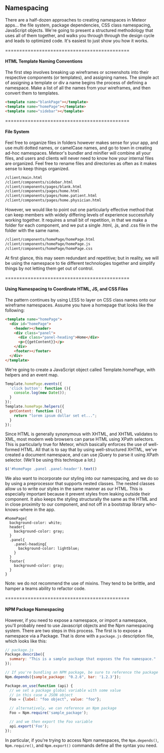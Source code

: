 ## Namespacing

There are a half-dozen approaches to creating namespaces in Meteor apps... the file system, package dependencies, CSS class namespacing, JavaScript objects.   We're going to present a structured methodology that uses all of them together, and walks you through through the design cycle and leads to optimized code.  It's easiest to just show you how it works.


============================================
#### HTML Template Naming Conventions  

The first step involves breaking up wireframes or screenshots into their respective components (or templates), and assigning names.  The simple act of assigning a template or div a name begins the process of defining a namespace.  Make a list of all the names from your wireframes, and then convert them to templates.

````html
<template name="blankPage"></template>
<template name="homePage"></template>
<template name="sidebar"></template>
````

============================================
#### File System  
Feel free to organize files in folders however makes sense for your app, and use multi dotted names, or camelCase names, and go to town in creating ad-hoc namespaces.  Meteor's bundler and minifier will combine all your files, and users and clients will never need to know how your internal files are organized.  Feel free to rename files and directories as often as it makes sense to keep things organized.

````bash
/client/main.html
/client/components/sidebar.html
/client/components/pages/blank.html
/client/components/pages/home.html
/client/components/pages/home.patient.html
/client/components/pages/home.physician.html
````

However, we would like to point out one particularly effective method that can keep members with widely differing levels of experience successfully working together.  It requires a small bit of repetition, in that we make a folder for each component, and we put a single .html, .js, and .css file in the folder with the same name.

````sh
/client/components/homePage/homePage.html
/client/components/homePage/homePage.js
/client/components/homePage/homePage.css
````
At first glance, this may seem redundant and repetitive; but in reality, we will be using the namespace to tie different technologies together and simplify things by not letting them get out of control.  


============================================
#### Using Namespacing to Coordinate HTML, JS, and CSS Files

The pattern continues by  using LESS to layer on CSS class names onto our wireframe namespaces.  Assume you have a homepage that looks like the following:

````html
<template name="homePage">
  <div id="homePage">
    <header></header>
    <div class="panel">
      <div class="panel-heading">Home</div>
      <p>{{getContent}}</p>
    </div>
    <footer></footer>
  </div>
</template>
````

We're going to create a JavaScript object called Template.homePage, with helpers and an event map.

````js
Template.homePage.events({
  'click button': function (){
    console.log(new Date());
  }
});
Template.homePage.helpers({
  getContent: function (){
    return "lorem ipsum dollar set et...";
  }
});
````

Since HTML is generally synonymous with XHTML, and XHTML validates to XML, most modern web browsers can parse HTML using XPath selectors.  This is particularly true for Meteor, which basically enforces the use of well-formed HTML.  All that is to say that by using well-structured XHTML, we've created a document namespace, and can use jQuery to parse it using XPath selector.  (We'll be using this technique a lot.)

````js
$('#homePage .panel .panel-header').text()
````

We also want to incorporate our styling into our namespacing, and we do so by using a preprocessor that supports nested classes.  The nested classes allow us to write our styles in the same manner as our HTML.  This is especially important because it prevent styles from leaking outside their component.  It also keeps the styling structurally the same as the HTML and in close proximity to our component, and not off in a bootstrap library who-knows-where in the app.

````less
#homePage{
  background-color: white;
  header{
    background-color: gray;
  }
  .panel{
    .panel-heading{
      background-color: lightblue;
    }
  }
  footer{
    background-color: gray;
  }
}
````

Note:  we do not recommend the use of mixins.  They tend to be brittle, and hamper a teams ability to refactor code.





============================================
#### NPM Package Namespacing  
However, if you need to expose a namespace, or import a namespace, you'll probably need to use Javascript objects and the Npm namespacing system.  There are two steps in this process. The first is to expose a namespace via a Package. That is done with a ``package.js`` description file, which looks like this:

````js
// package.js  
Package.describe({
  summary: "This is a sample package that exposes the Foo namespace."
});

// If you're bundling an NPM package, be sure to reference the package as a dependency
Npm.depends({sample_package: "0.2.6", bar: '1.2.3'});

Package.on_use(function (api) {
  // we set a package global variable with some value
  // in this case a JSON object
  Foo = {label: "foo object", value: "foo"};

  // alternatively, we can reference an Npm package  
  Foo = Npm.require('sample_package');  

  // and we then export the Foo variable
  api.export('Foo');
});
````
In particular, if you're trying to access Npm namespaces, the ``Npm.depends()``, ``Npm.require()``, and ``Npm.export()`` commands define all the syntax you need.
